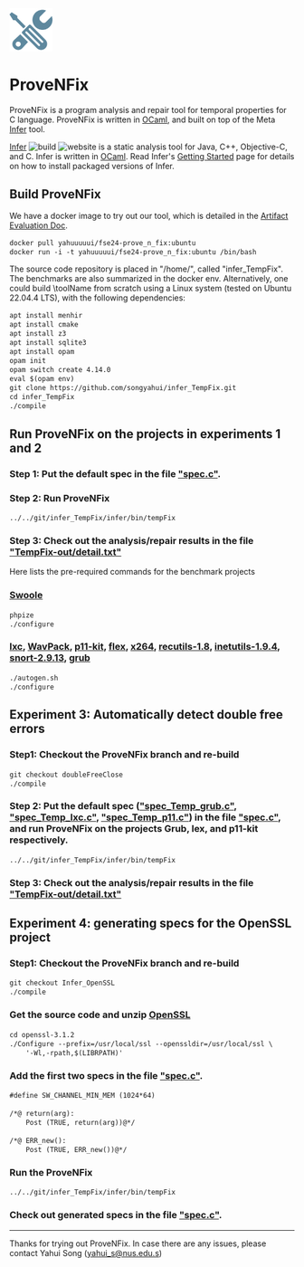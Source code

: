 <img src="website/static/img/ProveNFix.png" alt="logo" width="15%" />

# ProveNFix 

ProveNFix is a program analysis and repair tool for temporal properties for C language. 
ProveNFix is written in [OCaml](https://ocaml.org/), and built on top of the Meta [Infer](http://fbinfer.com/) tool. 

[Infer](http://fbinfer.com/) ![build](https://github.com/facebook/infer/actions/workflows/install.yml/badge.svg) ![website](https://github.com/facebook/infer/actions/workflows/deploy.yml/badge.svg) is a static analysis tool for Java,
C++, Objective-C, and C. Infer is written in [OCaml](https://ocaml.org/). 
Read Infer's [Getting
Started](http://fbinfer.com/docs/getting-started) page for
details on how to install packaged versions of Infer. 



## Build ProveNFix

We have a docker image to try out our tool, which is detailed in the [Artifact Evaluation Doc](ProveNFix_Artifact_Evaluation.pdf). 
```
docker pull yahuuuuui/fse24-prove_n_fix:ubuntu
docker run -i -t yahuuuuui/fse24-prove_n_fix:ubuntu /bin/bash
```
The source code repository is placed in "/home/", called "infer_TempFix". 
The benchmarks are also summarized in the docker env. 
Alternatively, one could build \toolName from scratch using a Linux system (tested on Ubuntu 22.04.4 LTS), with the following dependencies: 

```
apt install menhir 
apt install cmake 
apt install z3 
apt install sqlite3
apt install opam 
opam init
opam switch create 4.14.0
eval $(opam env)  
git clone https://github.com/songyahui/infer_TempFix.git
cd infer_TempFix
./compile
```

## Run ProveNFix on the projects in experiments 1 and 2
### Step 1: Put the default spec in the file ["spec.c"](./spec.c).
 
### Step 2: Run ProveNFix
```
../../git/infer_TempFix/infer/bin/tempFix
``` 

### Step 3: Check out the analysis/repair results in the file ["TempFix-out/detail.txt"](./TempFix-out/detail.txt)

Here lists the pre-required commands for the benchmark projects

### [Swoole](https://github.com/swoole/swoole-src)
```
phpize
./configure
```


###  [lxc](https://github.com/lxc/lxc), [WavPack](https://github.com/dbry/WavPack), [p11-kit](https://github.com/p11-glue/p11-kit), [flex](https://github.com/westes/flex), [x264](https://github.com/mirror/x264), [recutils-1.8](https://ftp.gnu.org/gnu/recutils/), [inetutils-1.9.4](https://ftp.gnu.org/gnu/inetutils/), [snort-2.9.13](https://www.snort.org/downloads#), [grub](https://github.com/rhboot/grub2)
```
./autogen.sh 
./configure
```

## Experiment 3: Automatically detect double free errors


### Step1: Checkout the ProveNFix branch and re-build
```
git checkout doubleFreeClose
./compile
```

### Step 2: Put the default spec (["spec_Temp_grub.c"](./spec_Temp_grub.c), ["spec_Temp_lxc.c"](./spec_Temp_lxc.c), ["spec_Temp_p11.c"](./spec_Temp_p11.c)) in the file ["spec.c"](./spec.c), and run ProveNFix on the projects Grub, lex, and p11-kit respectively. 
 
```
../../git/infer_TempFix/infer/bin/tempFix
``` 

### Step 3: Check out the analysis/repair results in the file ["TempFix-out/detail.txt"](./TempFix-out/detail.txt)




## Experiment 4: generating specs for the OpenSSL project

### Step1: Checkout the ProveNFix branch and re-build
```
git checkout Infer_OpenSSL
./compile
```

### Get the source code and unzip [OpenSSL](https://github.com/openssl/openssl/releases/tag/openssl-3.1.2)
```
cd openssl-3.1.2
./Configure --prefix=/usr/local/ssl --openssldir=/usr/local/ssl \
    '-Wl,-rpath,$(LIBRPATH)'
```

### Add the first two specs in the file ["spec.c"](./spec.c).
```
#define SW_CHANNEL_MIN_MEM (1024*64)

/*@ return(arg):
    Post (TRUE, return(arg))@*/

/*@ ERR_new():
    Post (TRUE, ERR_new())@*/
```

### Run the ProveNFix
```
../../git/infer_TempFix/infer/bin/tempFix
```

### Check out generated specs in the file ["spec.c"](./spec.c).

----
Thanks for trying out ProveNFix. In case there are any issues, please contact Yahui Song (yahui_s@nus.edu.s)


<!--

# Others 


./build-infer.sh java
./build-infer.sh clang
infer run -- javac examples/Hello.java
infer/bin/infer run -- clang -c examples/Hello.c  
infer/bin/infer run -- clang -c /Users/yahuis/Desktop/git/LightFTP/Source/ftpserv.c
infer/bin/infer run -- clang -c /Users/yahuis/Desktop/git/pure-ftpd/src/main.c



infer/bin/infer run --pulse-only -- clang -c ../../repair-benchmark/my_benchmark/small_test1.c


git show -s --format=%H

git ls-files | xargs cat | wc -l
git ls-files | xargs wc -l

# biabduction 
# repair 

bidirectional bug localization. 
program synthesis using deductions. 



infer/bin/infer run -- clang -c ../../repair-benchmark/swoole-src/src/core/base.c




AST: 
/Users/yahuis/Desktop/git/infer/infer/src/atd/clang_ast_t.ml




using the command: 
infer/bin/infer run --pulse-only -- clang -c ../../repair-benchmark/swoole-src/src/core/*


Done with the swoole benchmark, need to do the temporal bugs. 

Temporal bugs are: 
infer/bin/infer run --pulse-only -- clang -c my_benchmark/urv/2_returnChunkSize.c

infer/bin/infer run --pulse-only -- clang -c my_benchmark/3_Generalized_URV/FFmpeg-9ffa49496d1aae4cbbb387aac28a9e061a6ab0a6/adtsenc.c

infer/bin/infer run --pulse-only -- clang -c my_benchmark/3_Generalized_URV/mongo-c-driver-fc4eb63a0581dee88461059a9d61e45a6ed8c56a/mongoc-gridfs-file.c

infer/bin/infer run --pulse -- clang -c my_benchmark/1_peek.c 


Benchmarks:


../../infer_TempFix/infer/bin/infer run --pulse -- make --keep-going 

x264$ 

./configure --disable-asm
make -j20
../../infer_TempFix/infer/bin/infer run  -- make -j20
make clean
../../infer_TempFix/infer/bin/infer run  -- make -j20  


swoole.c:

phpize && \
./configure && \
make && make install

infer 0.15.0

VERSION=0.15.0; \
curl -sSL "https://github.com/facebook/infer/releases/download/v$VERSION/infer-linux64-v$VERSION.tar.xz" \
| sudo tar -C /opt -xJ && \
sudo ln -s "/opt/infer-linux64-v$VERSION/bin/infer" /usr/local/bin/infer





###########################
编译fio报static declaration of ‘gettid’ follows non-static错误解决方法
https://bbs.huaweicloud.com/forum/thread-186993-1-1.html

openEuler安装lmbench报netconfig.h: No such file or directory解决方法
https://bbs.huaweicloud.com/forum/thread-143131-1-1.html


brew install libdvdnav 

Snort 3 
https://linuxhint.com/compile-install-snort-from-source-code-ubuntu/


Turn on the infer analyze_and_report: "analyze_and_report"

1. reason for not finding all the TP, shown in infer. 

API-Misuse Detection Driven by Fine-Grained API-Constraint
Knowledge Graph


-->